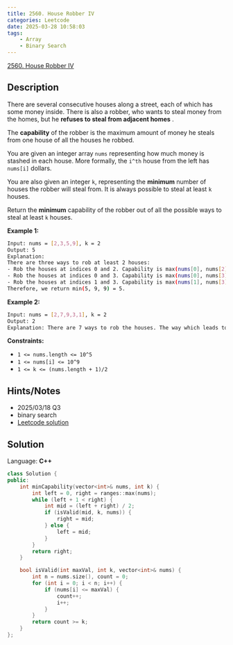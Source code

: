 ```yaml
---
title: 2560. House Robber IV
categories: Leetcode
date: 2025-03-28 10:58:03
tags:
    - Array
    - Binary Search
---
```


[2560. House Robber IV](https://leetcode.com/problems/house-robber-iv/description/?envType=company&envId=microsoft&favoriteSlug=microsoft-thirty-days)

## Description

There are several consecutive houses along a street, each of which has some money inside. There is also a robber, who wants to steal money from the homes, but he **refuses to steal from adjacent homes** .

The **capability**  of the robber is the maximum amount of money he steals from one house of all the houses he robbed.

You are given an integer array `nums` representing how much money is stashed in each house. More formally, the `i^th` house from the left has `nums[i]` dollars.

You are also given an integer `k`, representing the **minimum**  number of houses the robber will steal from. It is always possible to steal at least `k` houses.

Return the **minimum**  capability of the robber out of all the possible ways to steal at least `k` houses.

**Example 1:**

```bash
Input: nums = [2,3,5,9], k = 2
Output: 5
Explanation:
There are three ways to rob at least 2 houses:
- Rob the houses at indices 0 and 2. Capability is max(nums[0], nums[2]) = 5.
- Rob the houses at indices 0 and 3. Capability is max(nums[0], nums[3]) = 9.
- Rob the houses at indices 1 and 3. Capability is max(nums[1], nums[3]) = 9.
Therefore, we return min(5, 9, 9) = 5.
```

**Example 2:**

```bash
Input: nums = [2,7,9,3,1], k = 2
Output: 2
Explanation: There are 7 ways to rob the houses. The way which leads to minimum capability is to rob the house at index 0 and 4. Return max(nums[0], nums[4]) = 2.
```

**Constraints:**

- `1 <= nums.length <= 10^5`
- `1 <= nums[i] <= 10^9`
- `1 <= k <= (nums.length + 1)/2`

## Hints/Notes

- 2025/03/18 Q3
- binary search
- [Leetcode solution](https://leetcode.com/problems/house-robber-iv/editorial/?envType=company&envId=microsoft&favoriteSlug=microsoft-thirty-days)

## Solution

Language: **C++**

```C++
class Solution {
public:
    int minCapability(vector<int>& nums, int k) {
        int left = 0, right = ranges::max(nums);
        while (left + 1 < right) {
            int mid = (left + right) / 2;
            if (isValid(mid, k, nums)) {
                right = mid;
            } else {
                left = mid;
            }
        }
        return right;
    }

    bool isValid(int maxVal, int k, vector<int>& nums) {
        int n = nums.size(), count = 0;
        for (int i = 0; i < n; i++) {
            if (nums[i] <= maxVal) {
                count++;
                i++;
            }
        }
        return count >= k;
    }
};
```
